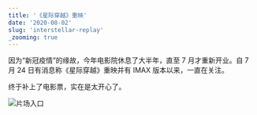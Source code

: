 ```yaml
---
title: '《星际穿越》重映'
date: '2020-08-02'
slug: 'interstellar-replay'
_zooming: true
---
```


因为“新冠疫情”的缘故，今年电影院休息了大半年，直至 7 月才重新开业。自 7 月 24 日有消息称《星际穿越》重映并有 IMAX 版本以来，一直在关注。

终于补上了电影票，实在是太开心了。

![片场入口](https://cdn.jsdelivr.net/gh/zsdycs/lipk.org/static/images/2020-08-02-Movie-replay.jpeg)
